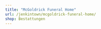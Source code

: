 ```yaml
---
title: "McGoldrick Funeral Home"
url: /jenkintown/mcgoldrick-funeral-home/
shop: Bestattungen
---
```

